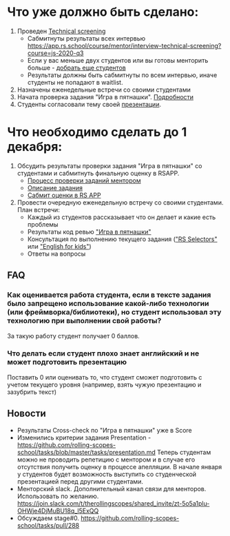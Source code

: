# Что уже должно быть сделано:
1. Проведен [Technical screening](https://github.com/rolling-scopes-school/mentoring/blob/master/JS-FE-2020Q3/how-to-get-mentees.md#%D0%B4%D0%BE%D0%B1%D0%BE%D1%80-%D1%81%D1%82%D1%83%D0%B4%D0%B5%D0%BD%D1%82%D0%BE%D0%B2)
    - Сабмитнуты результаты всех интервью https://app.rs.school/course/mentor/interview-technical-screening?course=js-2020-q3
    - Если у вас меньше двух студентов или вы готовы менторить больше - [добрать еще студентов](https://github.com/rolling-scopes-school/mentoring/blob/master/JS-FE-2020Q3/how-to-get-mentees.md#%D0%B4%D0%BE%D0%B1%D0%BE%D1%80-%D1%81%D1%82%D1%83%D0%B4%D0%B5%D0%BD%D1%82%D0%BE%D0%B2)
    - Результаты должны быть сабмитнуты по всем интервью, иначе студенты не попадают в waitlist.
2. Назначены еженедельные встречи со своими студентами
3. Начата проверка задания "Игра в пятнашки". [Подробности](https://github.com/rolling-scopes-school/mentoring/blob/master/JS-FE-2020Q3/weekly-1.md#%D1%87%D1%82%D0%BE-%D0%BD%D0%B5%D0%BE%D0%B1%D1%85%D0%BE%D0%B4%D0%B8%D0%BC%D0%BE-%D1%81%D0%B4%D0%B5%D0%BB%D0%B0%D1%82%D1%8C-%D0%B4%D0%BE-24-%D0%BD%D0%BE%D1%8F%D0%B1%D1%80%D1%8F)
4. Студенты согласовали тему своей [презентации](https://github.com/rolling-scopes-school/tasks/blob/master/tasks/presentation.md). 

# Что необходимо сделать до 1 декабря:
1. Обсудить результаты проверки задания "Игра в пятнашки" со студентами и сабмитнуть финальную оценку в RSAPP.  
    - [Процесс проверки заданий ментором](https://docs.rs.school/#/pull-request-review-process)
    - [Описание задания](https://github.com/rolling-scopes-school/tasks/blob/master/tasks/gem-pazzle/codejam-the-gem-puzzle.md)
    - [Сабмит оценки в RS APP](https://app.rs.school/course/mentor/submit-review?course=js-2020-q3)
2. Провести очередную еженедельную встречу со своими студентами. План встречи:
     - Каждый из студентов рассказывает что он делает и какие есть проблемы
     - Результаты код ревью ["Игра в пятнашки"](https://github.com/rolling-scopes-school/tasks/blob/master/tasks/gem-pazzle/codejam-the-gem-puzzle.md)
     - Консультация по выполнению текущего задания (["RS Selectors"](https://github.com/rolling-scopes-school/tasks/blob/master/tasks/rs-css.md) или ["English for kids"](https://github.com/rolling-scopes-school/tasks/blob/master/tasks/rslang/english-for-kids.md))
     - Ответы на вопросы

## FAQ
### Как оценивается работа студента, если в тексте задания было запрещено использование какой-либо технологии (или фреймворка/библиотеки), но студент использовал эту технологию при выполнении свой работы?  
За такую работу студент получает 0 баллов.

### Что делать если студент плохо знает английский и не может подготовить презентацию
Поставить 0 или оценивать то, что студент сможет подготовить с учетом текущего уровня (например, взять чужую презентацию и зазубрить текст)

## Новости
- Результаты Cross-check по "Игра в пятнашки" уже в Score 
- Изменились критерии задания Presentation - https://github.com/rolling-scopes-school/tasks/blob/master/tasks/presentation.md
Теперь студентам можно не проводить репетицию с ментором и в случае его отсутствия получить оценку в процессе апелляции. В начале января у студентов будет возможность выступить со студенческой презентацией перед другими студентами.
- Менторский slack. Дополнительный канал связи для менторов. Использовать по желанию.
https://join.slack.com/t/therollingscopes/shared_invite/zt-5o5a1plu-OHWje4DjMuBU18q_l5ExQQ
- Обсуждаем stage#0. https://github.com/rolling-scopes-school/tasks/pull/288
